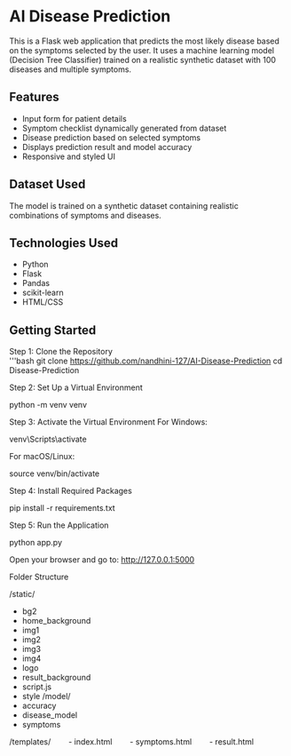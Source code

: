 # AI Disease Prediction
This is a Flask web application that predicts the most likely disease based on the symptoms selected by the user. It uses a machine learning model (Decision Tree Classifier) trained on a realistic synthetic dataset with 100 diseases and multiple symptoms.

## Features
- Input form for patient details  
- Symptom checklist dynamically generated from dataset  
- Disease prediction based on selected symptoms  
- Displays prediction result and model accuracy  
- Responsive and styled UI  

## Dataset Used
The model is trained on a synthetic dataset containing realistic combinations of symptoms and diseases.

## Technologies Used
- Python  
- Flask  
- Pandas  
- scikit-learn  
- HTML/CSS  

## Getting Started
Step 1: Clone the Repository  
'''bash
git clone https://github.com/nandhini-127/AI-Disease-Prediction
cd Disease-Prediction

Step 2: Set Up a Virtual Environment

python -m venv venv

Step 3: Activate the Virtual Environment
For Windows:

venv\Scripts\activate

For macOS/Linux:

source venv/bin/activate

Step 4: Install Required Packages

pip install -r requirements.txt

Step 5: Run the Application

python app.py

Open your browser and go to: http://127.0.0.1:5000

Folder Structure

/static/  
- bg2
- home_background
-  img1
-  img2
-  img3
-  img4
-  logo
- result_background
- script.js
- style
/model/
- accuracy
-  disease_model
-  symptoms


/templates/
  - index.html
  - symptoms.html
  - result.html

